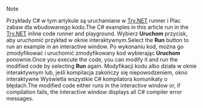 
> [!NOTE]
> <span data-ttu-id="ef032-101">Przykłady C# w tym artykule są uruchamiane w [Try.NET](https://try.dot.net) runner i Plac zabaw dla wbudowanego kodu.</span><span class="sxs-lookup"><span data-stu-id="ef032-101">The C# examples in this article run in the [Try.NET](https://try.dot.net) inline code runner and playground.</span></span> <span data-ttu-id="ef032-102">Wybierz **Uruchom** przycisk, aby uruchomić przykład w oknie interaktywnym.</span><span class="sxs-lookup"><span data-stu-id="ef032-102">Select the **Run** button to run an example in an interactive window.</span></span> <span data-ttu-id="ef032-103">Po wykonaniu kod, można go zmodyfikować i uruchomić zmodyfikowany kod wybierając **Uruchom** ponownie.</span><span class="sxs-lookup"><span data-stu-id="ef032-103">Once you execute the code, you can modify it and run the modified code by selecting **Run** again.</span></span> <span data-ttu-id="ef032-104">Modyfikacji kodu albo działa w oknie interaktywnym lub, jeśli kompilacja zakończy się niepowodzeniem, okno interaktywne Wyświetla wszystkie C# kompilatora komunikaty o błędach.</span><span class="sxs-lookup"><span data-stu-id="ef032-104">The modified code either runs in the interactive window or, if compilation fails, the interactive window displays all C# compiler error messages.</span></span>  
